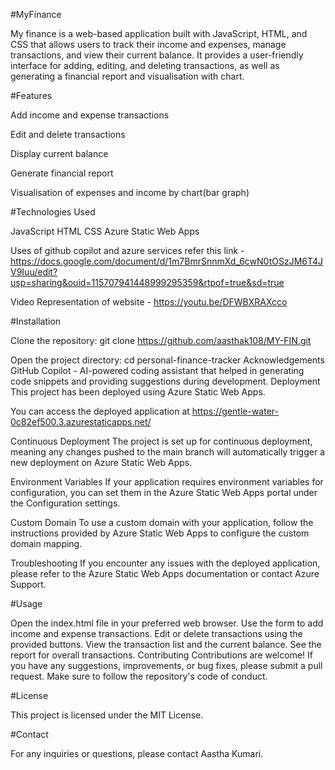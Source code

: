 #MyFinance

My finance is a web-based application built with JavaScript, HTML, and CSS that allows users to track their income and expenses, 
manage transactions, and view their current balance. It provides a user-friendly interface for adding, editing, and deleting transactions, as well as generating a financial report and visualisation with chart.

#Features

Add income and expense transactions

Edit and delete transactions

Display current balance

Generate financial report

Visualisation of expenses and income by chart(bar graph)

#Technologies Used

JavaScript
HTML
CSS
Azure Static Web Apps

Uses of github copilot and azure services  refer this link - https://docs.google.com/document/d/1m7BmrSnnmXd_6cwN0tOSzJM6T4JV9Iuu/edit?usp=sharing&ouid=115707941448999295359&rtpof=true&sd=true

Video Representation of website - https://youtu.be/DFWBXRAXcco

#Installation

Clone the repository: git clone https://github.com/aasthak108/MY-FIN.git

Open the project directory: cd personal-finance-tracker
Acknowledgements
GitHub Copilot - AI-powered coding assistant that helped in generating code snippets and providing suggestions during development.
Deployment
This project has been deployed using Azure Static Web Apps.

You can access the deployed application at https://gentle-water-0c82ef500.3.azurestaticapps.net/

Continuous Deployment
The project is set up for continuous deployment, meaning any changes pushed to the main branch will automatically trigger a new deployment on Azure Static Web Apps.

Environment Variables
If your application requires environment variables for configuration, you can set them in the Azure Static Web Apps portal under the Configuration settings.

Custom Domain
To use a custom domain with your application, follow the instructions provided by Azure Static Web Apps to configure the custom domain mapping.

Troubleshooting
If you encounter any issues with the deployed application, please refer to the Azure Static Web Apps documentation or contact Azure Support.

#Usage

Open the index.html file in your preferred web browser.
Use the form to add income and expense transactions.
Edit or delete transactions using the provided buttons.
View the transaction list and the current balance.
See the report for overall transactions.
Contributing
Contributions are welcome! If you have any suggestions, improvements, or bug fixes, please submit a pull request. Make sure to follow the repository's code of conduct.

#License

This project is licensed under the MIT License.

#Contact

For any inquiries or questions, please contact Aastha Kumari.

